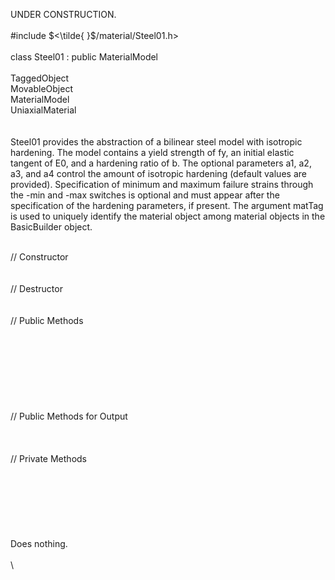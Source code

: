 UNDER CONSTRUCTION.\
\
\#include $<\tilde{ }$/material/Steel01.h$>$\
\
class Steel01 : public MaterialModel\
\
TaggedObject\
MovableObject\
MaterialModel\
UniaxialMaterial\
\
\
Steel01 provides the abstraction of a bilinear steel model with
isotropic hardening. The model contains a yield strength of fy, an
initial elastic tangent of E0, and a hardening ratio of b. The optional
parameters a1, a2, a3, and a4 control the amount of isotropic hardening
(default values are provided). Specification of minimum and maximum
failure strains through the -min and -max switches is optional and must
appear after the specification of the hardening parameters, if present.
The argument matTag is used to uniquely identify the material object
among material objects in the BasicBuilder object.

\
// Constructor\
\
\
// Destructor\
\
\
// Public Methods\
\
\
\
\
\
\
\
\
// Public Methods for Output\
\
\
\
// Private Methods\
\
\
\
\
\
\
\
Does nothing.\
\
\
